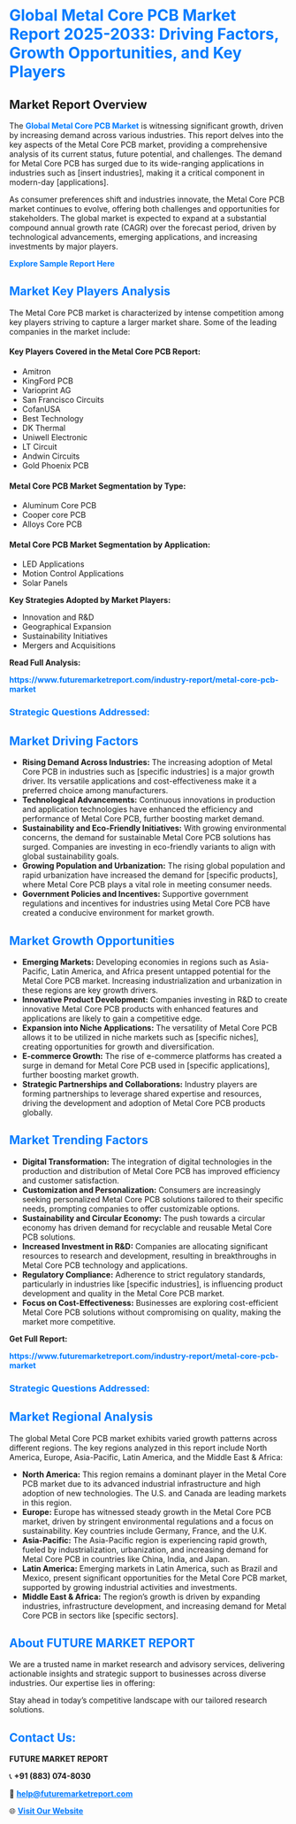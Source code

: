 <h1 style="color: #007BFF;">Global Metal Core PCB Market Report 2025-2033: Driving Factors, Growth Opportunities, and Key Players</h1>

<section id="overview">
<h2>Market Report Overview</h2>
<p>The <a href="https://www.futuremarketreport.com/industry-report/metal-core-pcb-market" style="color: #007BFF; text-decoration: none;"><strong>Global Metal Core PCB Market</strong></a> is witnessing significant growth, driven by increasing demand across various industries. This report delves into the key aspects of the Metal Core PCB market, providing a comprehensive analysis of its current status, future potential, and challenges. The demand for Metal Core PCB has surged due to its wide-ranging applications in industries such as [insert industries], making it a critical component in modern-day [applications].</p>
<p>As consumer preferences shift and industries innovate, the Metal Core PCB market continues to evolve, offering both challenges and opportunities for stakeholders. The global market is expected to expand at a substantial compound annual growth rate (CAGR) over the forecast period, driven by technological advancements, emerging applications, and increasing investments by major players.</p>
</section>

<section id="overview">
<p><a href="https://www.futuremarketreport.com/request-sample/reportId=81325" style="color: #007BFF; text-decoration: none;"><strong>Explore Sample Report Here</strong></a></p>
</section>

<section id="key-players">
<h2 style="color: #007BFF;">Market Key Players Analysis</h2>
<p>The Metal Core PCB market is characterized by intense competition among key players striving to capture a larger market share. Some of the leading companies in the market include:</p>
<h4>Key Players Covered in the Metal Core PCB Report:</h4>
<ul><li>Amitron</li><li>KingFord PCB</li><li>Varioprint AG</li><li>San Francisco Circuits</li><li>CofanUSA</li><li>Best Technology</li><li>DK Thermal</li><li>Uniwell Electronic</li><li>LT Circuit</li><li>Andwin Circuits</li><li>Gold Phoenix PCB</li></ul>
<h4>Metal Core PCB Market Segmentation by Type:</h4>
<ul><li>Aluminum Core PCB</li><li>Cooper core PCB</li><li>Alloys Core PCB</li></ul>

<h4>Metal Core PCB Market Segmentation by Application:</h4>
<ul><li>LED Applications</li><li>Motion Control Applications</li><li>Solar Panels</li></ul>
<p><strong>Key Strategies Adopted by Market Players:</strong></p>
<ul>
<li>Innovation and R&D</li>
<li>Geographical Expansion</li>
<li>Sustainability Initiatives</li>
<li>Mergers and Acquisitions</li>
</ul>
</section>

<section>
<p><strong>Read Full Analysis: </strong></p><a href="https://www.futuremarketreport.com/industry-report/metal-core-pcb-market" style="color: #007BFF; text-decoration: none;"><strong>https://www.futuremarketreport.com/industry-report/metal-core-pcb-market</strong></a>
<h3 style="color: #007BFF;">Strategic Questions Addressed:</h3>
</section>

<section id="driving-factors">
<h2 style="color: #007BFF;">Market Driving Factors</h2>
<ul>
<li><strong>Rising Demand Across Industries:</strong> The increasing adoption of Metal Core PCB in industries such as [specific industries] is a major growth driver. Its versatile applications and cost-effectiveness make it a preferred choice among manufacturers.</li>
<li><strong>Technological Advancements:</strong> Continuous innovations in production and application technologies have enhanced the efficiency and performance of Metal Core PCB, further boosting market demand.</li>
<li><strong>Sustainability and Eco-Friendly Initiatives:</strong> With growing environmental concerns, the demand for sustainable Metal Core PCB solutions has surged. Companies are investing in eco-friendly variants to align with global sustainability goals.</li>
<li><strong>Growing Population and Urbanization:</strong> The rising global population and rapid urbanization have increased the demand for [specific products], where Metal Core PCB plays a vital role in meeting consumer needs.</li>
<li><strong>Government Policies and Incentives:</strong> Supportive government regulations and incentives for industries using Metal Core PCB have created a conducive environment for market growth.</li>
</ul>
</section>

<section id="growth-opportunities">
<h2 style="color: #007BFF;">Market Growth Opportunities</h2>
<ul>
<li><strong>Emerging Markets:</strong> Developing economies in regions such as Asia-Pacific, Latin America, and Africa present untapped potential for the Metal Core PCB market. Increasing industrialization and urbanization in these regions are key growth drivers.</li>
<li><strong>Innovative Product Development:</strong> Companies investing in R&D to create innovative Metal Core PCB products with enhanced features and applications are likely to gain a competitive edge.</li>
<li><strong>Expansion into Niche Applications:</strong> The versatility of Metal Core PCB allows it to be utilized in niche markets such as [specific niches], creating opportunities for growth and diversification.</li>
<li><strong>E-commerce Growth:</strong> The rise of e-commerce platforms has created a surge in demand for Metal Core PCB used in [specific applications], further boosting market growth.</li>
<li><strong>Strategic Partnerships and Collaborations:</strong> Industry players are forming partnerships to leverage shared expertise and resources, driving the development and adoption of Metal Core PCB products globally.</li>
</ul>
</section>

<section id="trending-factors">
<h2 style="color: #007BFF;">Market Trending Factors</h2>
<ul>
<li><strong>Digital Transformation:</strong> The integration of digital technologies in the production and distribution of Metal Core PCB has improved efficiency and customer satisfaction.</li>
<li><strong>Customization and Personalization:</strong> Consumers are increasingly seeking personalized Metal Core PCB solutions tailored to their specific needs, prompting companies to offer customizable options.</li>
<li><strong>Sustainability and Circular Economy:</strong> The push towards a circular economy has driven demand for recyclable and reusable Metal Core PCB solutions.</li>
<li><strong>Increased Investment in R&D:</strong> Companies are allocating significant resources to research and development, resulting in breakthroughs in Metal Core PCB technology and applications.</li>
<li><strong>Regulatory Compliance:</strong> Adherence to strict regulatory standards, particularly in industries like [specific industries], is influencing product development and quality in the Metal Core PCB market.</li>
<li><strong>Focus on Cost-Effectiveness:</strong> Businesses are exploring cost-efficient Metal Core PCB solutions without compromising on quality, making the market more competitive.</li>
</ul>
</section>

<section>
<p><strong>Get Full Report: </strong></p><a href="https://www.futuremarketreport.com/industry-report/metal-core-pcb-market" style="color: #007BFF; text-decoration: none;"><strong>https://www.futuremarketreport.com/industry-report/metal-core-pcb-market</strong></a>
<h3 style="color: #007BFF;">Strategic Questions Addressed:</h3>
</section>


<section id="regional-analysis">
<h2 style="color: #007BFF;">Market Regional Analysis</h2>
<p>The global Metal Core PCB market exhibits varied growth patterns across different regions. The key regions analyzed in this report include North America, Europe, Asia-Pacific, Latin America, and the Middle East & Africa:</p>
<ul>
<li><strong>North America:</strong> This region remains a dominant player in the Metal Core PCB market due to its advanced industrial infrastructure and high adoption of new technologies. The U.S. and Canada are leading markets in this region.</li>
<li><strong>Europe:</strong> Europe has witnessed steady growth in the Metal Core PCB market, driven by stringent environmental regulations and a focus on sustainability. Key countries include Germany, France, and the U.K.</li>
<li><strong>Asia-Pacific:</strong> The Asia-Pacific region is experiencing rapid growth, fueled by industrialization, urbanization, and increasing demand for Metal Core PCB in countries like China, India, and Japan.</li>
<li><strong>Latin America:</strong> Emerging markets in Latin America, such as Brazil and Mexico, present significant opportunities for the Metal Core PCB market, supported by growing industrial activities and investments.</li>
<li><strong>Middle East & Africa:</strong> The region’s growth is driven by expanding industries, infrastructure development, and increasing demand for Metal Core PCB in sectors like [specific sectors].</li>
</ul>
</section>

<footer>
<h2 style="color: #007BFF;">About FUTURE MARKET REPORT</h2>
<p>We are a trusted name in market research and advisory services, delivering actionable insights and strategic support to businesses across diverse industries. Our expertise lies in offering:</p>

<p>Stay ahead in today’s competitive landscape with our tailored research solutions.</p>

<h2 style="color: #007BFF;">Contact Us:</h2>
<p><strong>FUTURE MARKET REPORT</strong></p>
<p>📞 <strong>+91 (883) 074-8030</strong></p>
<p>📧 <strong><a href="mailto:help@futuremarketreport.com" style="color: #007BFF;">help@futuremarketreport.com</a></strong></p>
<p>🌐 <strong><a href="https://www.futuremarketreport.com/" style="color: #007BFF;">Visit Our Website</a></strong></p>
</footer>